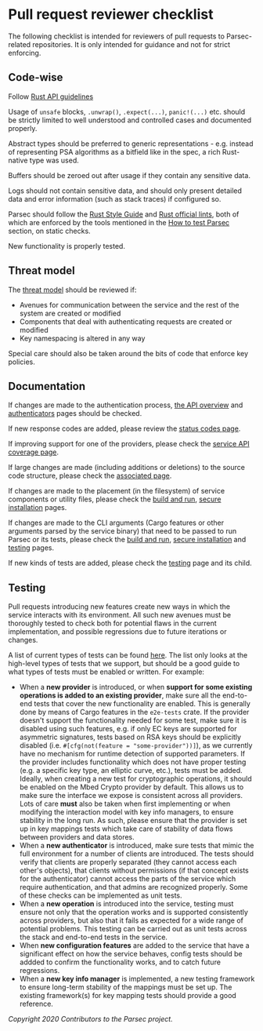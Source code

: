 # Pull request reviewer checklist

The following checklist is intended for reviewers of pull requests to Parsec-related repositories.
It is only intended for guidance and not for strict enforcing.

## Code-wise

Follow [Rust API guidelines](https://rust-lang.github.io/api-guidelines/about.html)

Usage of `unsafe` blocks, `.unwrap()`, `.expect(...)`, `panic!(...)` etc. should be strictly limited
to well understood and controlled cases and documented properly.

Abstract types should be preferred to generic representations - e.g. instead of representing PSA
algorithms as a bitfield like in the spec, a rich Rust-native type was used.

Buffers should be zeroed out after usage if they contain any sensitive data.

Logs should not contain sensitive data, and should only present detailed data and error information
(such as stack traces) if configured so.

Parsec should follow the [Rust Style
Guide](https://doc.rust-lang.org/nightly/style-guide/#rust-style-guide) and [Rust official
lints](https://rust-lang.github.io/rust-clippy/master/index.html), both of which are enforced by the
tools mentioned in the [How to test
Parsec](https://parallaxsecond.github.io/parsec-book/parsec_service/tests/index.html) section, on
static checks.

New functionality is properly tested.

## Threat model

The [threat
model](https://parallaxsecond.github.io/parsec-book/parsec_security/parsec_threat_model/threat_model.html)
should be reviewed if:

- Avenues for communication between the service and the rest of the system are created or modified
- Components that deal with authenticating requests are created or modified
- Key namespacing is altered in any way

Special care should also be taken around the bits of code that enforce key policies.

## Documentation

If changes are made to the authentication process, [the API
overview](https://parallaxsecond.github.io/parsec-book/parsec_client/api_overview.html#authentication-and-sessions)
and
[authenticators](https://parallaxsecond.github.io/parsec-book/parsec_service/authenticators.html)
pages should be checked.

If new response codes are added, please review the [status codes
page](https://parallaxsecond.github.io/parsec-book/parsec_client/status_codes.html).

If improving support for one of the providers, please check the [service API coverage
page](https://parallaxsecond.github.io/parsec-book/parsec_client/operations/service_api_coverage.html).

If large changes are made (including additions or deletions) to the source code structure, please
check the [associated
page](https://parallaxsecond.github.io/parsec-book/parsec_service/source_code_structure.html).

If changes are made to the placement (in the filesystem) of service components or utility files,
please check the [build and
run](https://parallaxsecond.github.io/parsec-book/parsec_service/build_run.html), [secure
installation](https://parallaxsecond.github.io/parsec-book/parsec_service/install_parsec_linux.html)
pages.

If changes are made to the CLI arguments (Cargo features or other arguments parsed by the service
binary) that need to be passed to run Parsec or its tests, please check the [build and
run](https://parallaxsecond.github.io/parsec-book/parsec_service/build_run.html), [secure
installation](https://parallaxsecond.github.io/parsec-book/parsec_service/install_parsec_linux.html)
and [testing](https://parallaxsecond.github.io/parsec-book/parsec_service/tests/index.html) pages.

If new kinds of tests are added, please check the
[testing](https://parallaxsecond.github.io/parsec-book/parsec_service/tests/index.html) page and its
child.

## Testing

Pull requests introducing new features create new ways in which the service interacts with its
environment. All such new avenues must be thoroughly tested to check both for potential flaws in the
current implementation, and possible regressions due to future iterations or changes.

A list of current types of tests can be found
[here](https://parallaxsecond.github.io/parsec-book/parsec_service/tests/existing_tests.html). The
list only looks at the high-level types of tests that we support, but should be a good guide to what
types of tests must be enabled or written. For example:

- When a **new provider** is introduced, or when **support for some existing operations is added to
   an existing provider**, make sure all the end-to-end tests that cover the new functionality are
   enabled. This is generally done by means of Cargo features in the `e2e-tests` crate. If the
   provider doesn't support the functionality needed for some test, make sure it is disabled using
   such features, e.g. if only EC keys are supported for asymmetric signatures, tests based on RSA
   keys should be explicitly disabled (i.e. `#[cfg(not(feature = "some-provider"))]`), as we
   currently have no mechanism for runtime detection of supported parameters. If the provider
   includes functionality which does not have proper testing (e.g. a specific key type, an elliptic
   curve, etc.), tests must be added. Ideally, when creating a new test for cryptographic
   operations, it should be enabled on the Mbed Crypto provider by default. This allows us to make
   sure the interface we expose is consistent across all providers. Lots of care **must** also be
   taken when first implementing or when modifying the interaction model with key info managers, to
   ensure stability in the long run. As such, please ensure that the provider is set up in key
   mappings tests which take care of stability of data flows between providers and data stores.
- When a **new authenticator** is introduced, make sure tests that mimic the full environment for a
   number of clients are introduced. The tests should verify that clients are properly separated
   (they cannot access each other's objects), that clients without permissions (if that concept
   exists for the authenticator) cannot access the parts of the service which require
   authentication, and that admins are recognized properly. Some of these checks can be implemented
   as unit tests.
- When a **new operation** is introduced into the service, testing must ensure not only that the
   operation works and is supported consistently across providers, but also that it fails as
   expected for a wide range of potential problems. This testing can be carried out as unit tests
   across the stack and end-to-end tests in the service.
- When **new configuration features** are added to the service that have a significant effect on how
   the service behaves, config tests should be addded to confirm the functionality works, and to
   catch future regressions.
- When a **new key info manager** is implemented, a new testing framework to ensure long-term
   stability of the mappings must be set up. The existing framework(s) for key mapping tests should
   provide a good reference.

*Copyright 2020 Contributors to the Parsec project.*
